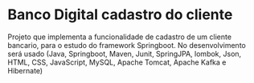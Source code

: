 # Banco Digital cadastro do cliente
Projeto que implementa a funcionalidade de cadastro de um cliente bancario, 
para o estudo do framework Springboot. No desenvolvimento será usado (Java, 
Springboot, Maven, Junit, SpringJPA, lombok, Json, HTML, CSS, JavaScript, 
MySQL, Apache Tomcat, Apache Kafka e Hibernate)
